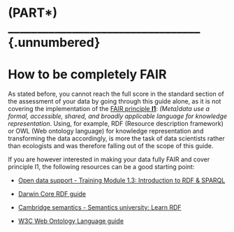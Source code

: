 # (PART\*) _________________________________ {.unnumbered}

# How to be completely FAIR 

As stated before, you cannot reach the full score in the standard section of the assessment of your data by going through this guide alone, as it is not covering the implementation of the [FAIR principle **I1**](https://www.go-fair.org/fair-principles/i1-metadata-use-formal-accessible-shared-broadly-applicable-language-knowledge-representation/): *(Meta)data use a formal, accessible, shared, and broadly applicable language for knowledge representation*. Using, for example, RDF (Resource description framework) or OWL (Web ontology language) for knowledge representation and transforming the data accordingly, is more the task of data scientists rather than ecologists and was therefore falling out of the scope of this guide. 

If you are however interested in making your data fully FAIR and cover principle I1, the following resources can be a good starting point:

- [Open data support - Training Module 1.3: Introduction to RDF & SPARQL](https://data.europa.eu/sites/default/files/d2.1.2_training_module_1.3_introduction_to_rdf_sparql_en_edp.pdf)

- [Darwin Core RDF guide](https://dwc.tdwg.org/rdf/)

- [Cambridge semantics - Semantics university: Learn RDF](https://cambridgesemantics.com/blog/semantic-university/learn-rdf/)

- [W3C Web Ontology Language guide](https://www.w3.org/TR/owl-guide/)

